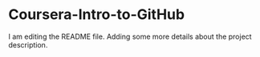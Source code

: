 # Coursera-Intro-to-GitHub
I am editing the README file. Adding some more details about the project description.
